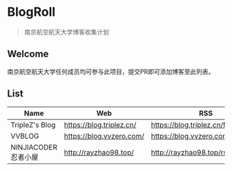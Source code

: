 # BlogRoll
> 南京航空航天大学博客收集计划

## Welcome

南京航空航天大学任何成员均可参与此项目，提交PR即可添加博客至此列表。

## List



| Name           | Web                      | RSS                           |
| -------------- | ------------------------ | ----------------------------- |
| TripleZ's Blog | https://blog.triplez.cn/ | https://blog.triplez.cn/feed/ |
| VVBLOG | https://blog.vvzero.com/ | https://blog.vvzero.com/atom.xml |
| NINJIACODER忍者小屋 | http://rayzhao98.top/ | http://rayzhao98.top/rss |
